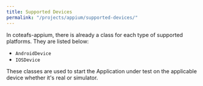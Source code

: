 ```yaml
---
title: Supported Devices
permalink: "/projects/appium/supported-devices/"
---
```


In coteafs-appium, there is already a class for each type of supported platforms. They are listed below:

- `AndroidDevice`
- `IOSDevice`

These classes are used to start the Application under test on the applicable device whether it's real or simulator.
